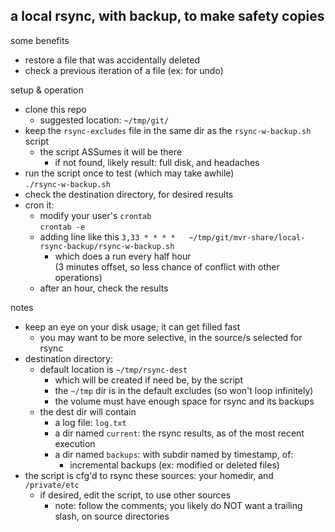 ## a local rsync, with backup, to make safety copies
some benefits
- restore a file that was accidentally deleted
- check a previous iteration of a file (ex: for undo)

setup & operation
- clone this repo
  - suggested location: `~/tmp/git/`
- keep the `rsync-excludes` file in the same dir as the `rsync-w-backup.sh` script
  - the script ASSumes it will be there
    - if not found, likely result: full disk, and headaches
- run the script once to test (which may take awhile)  
`./rsync-w-backup.sh`
- check the destination directory, for desired results
- cron it:
  - modify your user's `crontab`  
  `crontab -e`
  - adding line like this `3,33 * * * *   ~/tmp/git/mvr-share/local-rsync-backup/rsync-w-backup.sh`
    - which does a run every half hour  
    (3 minutes offset, so less chance of conflict with other operations)
  - after an hour, check the results

notes
- keep an eye on your disk usage; it can get filled fast
  - you may want to be more selective, in the source/s selected for rsync
- destination directory:
  - default location is `~/tmp/rsync-dest`
    - which will be created if need be, by the script
    - the `~/tmp` dir is in the default excludes (so won't loop infinitely)
    - the volume must have enough space for rsync and its backups
  - the dest dir will contain
    - a log file: `log.txt`
    - a dir named `current`: the rsync results, as of the most recent execution
    - a dir named `backups`: with subdir named by timestamp, of:
      - incremental backups (ex: modified or deleted files)
- the script is cfg'd to rsync these sources: your homedir, and `/private/etc`
  - if desired, edit the script, to use other sources
    - note: follow the comments; you likely do NOT want a trailing slash, on source directories
